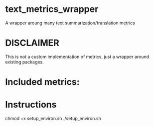 # text_metrics_wrapper
A wrapper aroung many text summarization/translation metrics

# DISCLAIMER
This is not a custom implementation of metrics, just a wrapper around existing packages.

# Included metrics:


# Instructions
chmod +x setup_environ.sh
./setup_environ.sh
